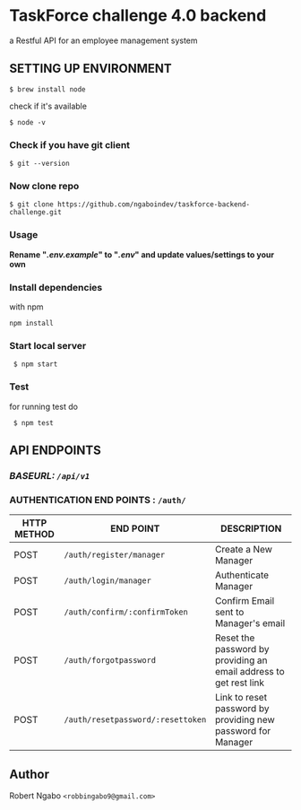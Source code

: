 # TaskForce challenge 4.0 backend

a Restful API for an employee management system

## SETTING UP ENVIRONMENT

```shell
$ brew install node
```

check if it's available

```shell
$ node -v
```

### Check if you have git client

```shell
$ git --version
```

### Now clone repo

```shell
$ git clone https://github.com/ngaboindev/taskforce-backend-challenge.git
```

### Usage

**Rename "_.env.example_" to "_.env_" and update values/settings to your own**

### Install dependencies

with npm

```shell
npm install
```

### Start local server

```shell
 $ npm start
```

### Test

for running test do

```shell
 $ npm test
```

## API ENDPOINTS

### _BASEURL: `/api/v1`_

### AUTHENTICATION END POINTS : `/auth/`

| HTTP METHOD | END POINT                         | DESCRIPTION                                                       |
| ----------- | --------------------------------- | ----------------------------------------------------------------- |
| POST        | `/auth/register/manager`          | Create a New Manager                                              |
| POST        | `/auth/login/manager`             | Authenticate Manager                                              |
| POST        | `/auth/confirm/:confirmToken`     | Confirm Email sent to Manager's email                             |
| POST        | `/auth/forgotpassword`            | Reset the password by providing an email address to get rest link |
| POST        | `/auth/resetpassword/:resettoken` | Link to reset password by providing new password for Manager      |

## Author

Robert Ngabo `<robbingabo9@gmail.com>`

